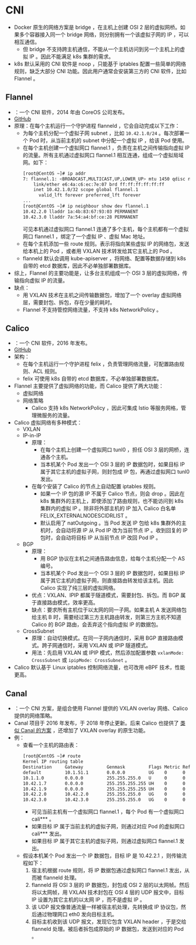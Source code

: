 # CNI

- Docker 原生的网络方案是 bridge ，在主机上创建 OSI 2 层的虚拟网桥。如果多个容器接入同一个 bridge 网络，则分别拥有一个该虚拟子网的 IP ，可以相互通信。
  - 但 bridge 不支持跨主机通信，不能从一个主机访问到另一个主机上的虚拟 IP 。因此不能满足 k8s 集群的需求。
- k8s 默认采用的 CNI 软件是 noop ，只能基于 iptables 配置一些简单的网络规则，缺乏大部分 CNI 功能。因此用户通常会安装第三方的 CNI 软件，比如 Flannel 。

## Flannel

- ：一个 CNI 软件，2014 年由 CoreOS 公司发布。
- [GitHub](https://github.com/flannel-io/flannel)
- 原理：在每个主机运行一个守护进程 flanneld ，它会自动完成以下工作：
  - 为每个主机分配一个虚拟子网 subnet ，比如 `10.42.1.0/24` 。每次部署一个 Pod 时，从当前主机的 subnet 中分配一个虚拟 IP ，给该 Pod 使用。
  - 在每个主机创建一个虚拟网口 flannel.1 ，负责在主机之间传输指向虚拟 IP 的流量。所有主机通过虚拟网口 flannel.1 相互连通，组成一个虚拟局域网。如下：
    ```sh
    [root@CentOS ~]# ip addr
    7: flannel.1: <BROADCAST,MULTICAST,UP,LOWER_UP> mtu 1450 qdisc noqueue state UNKNOWN group default
        link/ether e6:4a:c6:ec:7e:07 brd ff:ff:ff:ff:ff:ff
        inet 10.42.1.0/32 scope global flannel.1
          valid_lft forever preferred_lft forever
    ...
    [root@CentOS ~]# ip neighbour show dev flannel.1
    10.42.2.0 lladdr 1a:4b:83:67:93:03 PERMANENT
    10.42.3.0 lladdr 7a:54:a4:bf:ce:28 PERMANENT
    ```
    可见本机通过虚拟网口 flannel.1 连通了多个主机，每个主机都有一个虚拟网口 flannel.1 ，绑定了一个虚拟 IP 、虚拟 Mac 地址。
  - 在每个主机添加一些 route 规则。表示将指向某些虚拟 IP 的网络包，发送给本机上的 Pod ，或者用 VXLAN 技术转发给其它主机上的 Pod 。
  - flanneld 默认会调用 kube-apiserver ，将网络、配置等数据存储到 k8s 自带的 etcd 数据库，因此不必单独部署数据库。
- 综上，Flannel 的主要功能是，让多台主机组成一个 OSI 3 层的虚拟网络，传输指向虚拟 IP 的流量。
- 缺点：
  - 用 VXLAN 技术在主机之间传输数据包，增加了一个 overlay 虚拟网络层，需要封包、拆包，存在少量的耗时。
  - Flannel 不支持管控网络流量，不支持 k8s NetworkPolicy 。

## Calico

- ：一个 CNI 软件，2016 年发布。
- [GitHub](https://github.com/projectcalico/calico)
- 架构：
  - 在每个主机运行一个守护进程 felix ，负责管理网络流量，可配置路由规则、ACL 规则。
  - felix 可使用 k8s 自带的 etcd 数据库，不必单独部署数据库。
- Flannel 主要提供了虚拟网络的功能，而 Calico 提供了两大功能：
  - 虚拟网络
  - 网络策略
    - Calico 支持 k8s NetworkPolicy ，因此可集成 Istio 等服务网格，管理微服务的流量。
- Calico 虚拟网络有多种模式：
  - VXLAN
  - IP-in-IP
    - 原理：
      - 在每个主机上创建一个虚拟网口 tunl0 ，担任 OSI 3 层的网桥，连通各个主机。
      - 当本机某个 Pod 发出一个 OSI 3 层的 IP 数据包时，如果目标 IP 属于其它主机的虚拟子网，则封包成 IP 包，再通过虚拟网口 tunl0 发出。
    - 在每个安装了 Calico 的节点上自动配置 iptables 规则。
      - 如果一个 IP 包的源 IP 不属于 Calico 节点，则会 drop 。因此在 k8s 集群外的主机上，即使添加了路由规则，也不能访问到 k8s 集群内的虚拟 IP 。除非将外部主机的 IP 加入 Calico 白名单 FELIX_EXTERNALNODESCIDRLIST 。
      - 默认启用了 natOutgoing 。当 Pod 发送 IP 包给 k8s 集群外的主机时，会自动将源 IP 从 Pod IP 改为当前节点 IP 。收到回复的 IP 包时，会自动将目标 IP 从当前节点 IP 改回 Pod IP 。
  - BGP
    - 原理：
      - 用 BGP 协议在主机之间通告路由信息，给每个主机分配一个 AS 编号。
      - 当本机某个 Pod 发出一个 OSI 3 层的 IP 数据包时，如果目标 IP 属于其它主机的虚拟子网，则直接路由转发给该主机。因此 Calico 实现了纯三层的虚拟网络。
    - 优点：VXLAN、IPIP 都属于隧道模式，需要封包、拆包。而 BGP 属于直接路由模式，效率更高。
    - 缺点：要求所有主机位于以太网的同一子网。如果主机 A 发送网络包给主机 B 时，需要经过第三方主机路由转发，则第三方主机不知道 Calico 的 BGP 路由，会丢弃这个指向虚拟 IP 的数据包。
  - CrossSubnet
    - 原理：自动切换模式。在同一子网内通信时，采用 BGP 直接路由模式。跨子网通信时，采用 VXLAN 或 IPIP 隧道模式。
    - 用法：先启用 VXLAN 或 IPIP 模式，然后添加配置参数 `vxlanMode: CrossSubnet` 或 `ipipMode: CrossSubnet` 。
- Calico 默认基于 Linux iptables 控制网络流量，也可改用 eBPF 技术，性能更高。

## Canal

- ：一个 CNI 方案，是组合使用 Flannel 提供的 VXLAN overlay 网络、Calico 提供的网络策略。
- Canal 项目于 2016 年发布，于 2018 年停止更新。后来 Calico 也提供了 [类似 Canal 的方案](https://projectcalico.docs.tigera.io/getting-started/kubernetes/flannel/flannel) ，还增加了 VXLAN overlay 的原生功能。
- 例：
  - 查看一个主机的路由表：
    ```sh
    [root@CentOS ~]# route
    Kernel IP routing table
    Destination     Gateway         Genmask         Flags Metric Ref    Use Iface
    default         10.1.51.1       0.0.0.0         UG    0      0        0 eth0
    10.1.1.0        0.0.0.0         255.255.255.0   U     0      0        0 eth0
    10.42.1.7       0.0.0.0         255.255.255.255 UH    0      0        0 cali62e56a2ef6d
    10.42.1.9       0.0.0.0         255.255.255.255 UH    0      0        0 cali8417d296a09
    10.42.2.0       10.42.2.0       255.255.255.0   UG    0      0        0 flannel.1
    10.42.3.0       10.42.3.0       255.255.255.0   UG    0      0        0 flannel.1
    ```
    - 可见当前主机有一个虚拟网口 flannel.1 ，每个 Pod 有一个虚拟网口 cali*** 。
    - 如果目标 IP 属于当前主机的虚拟子网，则通过对应 Pod 的虚拟网口 cali*** 发出。
    - 如果目标 IP 属于其它主机的虚拟子网，则通过虚拟网口 flannel.1 发出。
  - 假设本机某个 Pod 发出一个 IP 数据包，目标 IP 是 10.42.2.1 ，则传输流程如下：
    1. 宿主机根据 route 规则，将 IP 数据包通过虚拟网口 flannel.1 发出，从而被 flanneld 处理。
    2. flanneld 将 OSI 3 层的 IP 数据包，封包成 OSI 2 层的以太网帧。然后将以太网帧，用 VXLAN 技术封包在 OSI 4 层的 UDP 报文中，目标 IP 设置为其它主机的以太网 IP ，而不是虚拟 IP 。
    3. 该 UDP 报文像普通流量一样被宿主机处理，先转换成 IP 协议包，然后通过物理网口 eth0 发向目标主机。
    4. 目标主机收到该 UDP 报文，发现它包含 VXLAN header ，于是交给 flanneld 处理。被后者拆包成原始的 IP 数据包，发送到对应的 Pod 。
